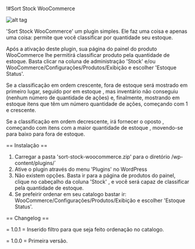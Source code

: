 
!#Sort Stock WooCommerce

![alt tag](https://raw.github.com/username/projectname/branch/path/to/img.png)

'Sort Stock WooCommerce' um plugin simples. Ele faz uma coisa e apenas uma coisa: permite que você classificar por quantidade seu estoque.

Após a ativação deste plugin, sua página do painel do produto WooCommerce lhe permitirá classificar produto pela quantidade de estoque. Basta clicar na coluna de administração 'Stock' e/ou WooCommerce/Configurações/Produtos/Exibição e escolher 'Estoque Status'.

Se a classificação em ordem crescente, fora de estoque será mostrado em primeiro lugar, seguido por em estoque , mas inventário não conseguiu (nenhum número de quantidade de ações) e, finalmente, mostrando em estoque itens que têm um número quantidade de ações, começando com 1 e crescente.

Se a classificação em ordem decrescente, irá fornecer o oposto , começando com itens com a maior quantidade de estoque , movendo-se para baixo para fora de estoque.

== Instalação ==

1. Carregar a pasta 'sort-stock-woocommerce.zip' para o diretório /wp-content/plugins/`
2. Ative o plugin através do menu 'Plugins' no WordPress
3. Não existem opções. Basta ir para a página de produtos do painel, clique no cabeçalho da coluna 'Stock' , e você será capaz de classificar pela quantidade de estoque.
4. Se prefeirir ordenar em seu catalogo bastar ir: WooCommerce/Configurações/Produtos/Exibição e escolher 'Estoque Status'. 

== Changelog ==

= 1.0.1 = Inserido filtro para que seja feito ordenação no catalogo.

= 1.0.0 = Primeira versão.
